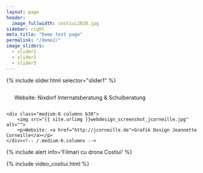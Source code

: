 ```yaml
---
layout: page
header:
  image_fullwidth: costiui2020.jpg
sidebar: right
meta_title: "Demo test page"
permalink: "/demo2/"
image_sliders:
  - slider1
  - slider2
  - slider3
---
```


{% include slider.html selector="slider1" %}

<div class="row t60">
    <div class="medium-6 columns b30">
        <img src="{{ site.urlimg }}webdesign_screenshot_nixdorf.jpg" alt="">
        <p> Website: Nixdorf Internatsberatung &amp; Schulberatung</p>
    </div><!-- /.medium-6.columns -->

    <div class="medium-6 columns b30">
        <img src="{{ site.urlimg }}webdesign_screenshot_jcorneille.jpg" alt="">
        <p>Website: <a href="http://jcorneille.de">Grafik Design Jeannette Corneille</a></p>
    </div><!-- /.medium-6.columns -->
</div><!-- /.row -->

{% include alert info='Filmari cu drona Costiui' %}


{% include video_costiui.html %}
